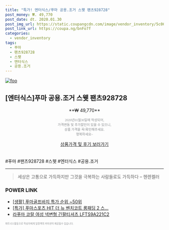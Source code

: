 ```yaml
--- 
title: "특가! 엔터식스/푸마 공용.조거 스웻 팬츠928728" 
post_money: ₩. 49,770 
post_date: dt. 2020.01.30 
post_img_url: https://static.coupangcdn.com/image/vendor_inventory/5c06/ead419a04b7d09ba267c89d103c5b9806b155f7f88cee40da07b058926d4.jpg 
post_link_url: https://coupa.ng/bnFo7f 
categories: 
  - vendor_inventory 
tags: 
  - 푸마 
  - 팬츠928728 
  - 스웻 
  - 엔터식스 
  - 공용.조거 
--- 
```

[![foo](https://static.coupangcdn.com/image/vendor_inventory/5c06/ead419a04b7d09ba267c89d103c5b9806b155f7f88cee40da07b058926d4.jpg)](https://coupa.ng/bnFo7f) 

## [엔터식스]푸마 공용.조거 스웻 팬츠928728 
<p style="text-align: center;">**₩ 49,770**</p> 
<p style="text-align: center;"><span style="color: #898c8f; font-family: Georgia,Times,serif; font-size: 0.75em;">2020년01월30일에 작성되어, <br>가격변동 및 추가할인이 있을 수 있으니,<br> 상품 가격을 꼭!확인해주세요.<br>행복하세요~</span> 
</p>	 
<div markdown="0" style="text-align: center;"><a href="https://coupa.ng/bnFo7f" class="btn btn--success">상품가격 및 후기 보러가기</a></div> 
<br><br> 
  #푸마 #팬츠928728 #스웻 #엔터식스 #공용.조거 
<hr> 

> 세상은 고통으로 가득하지만 그것을 극복하는 사람들로도 가득하다 – 헨렌켈러 


### POWER LINK

* <a href="https://blog.naver.com/sakai111/221785379867" target="_blank"> [생활] 푸마골프바지 특가 순위 ~50위</a>
* <a href="https://blog.naver.com/sakai111/221789090668" target="_blank">[특가] 푸마스포츠 HIT 더 뉴 벤치코트 롱패딩 2 스...</a>
* <a href="https://blog.naver.com/fasyy4321/221782052236" target="_blank">라푸마 코랄 여성 넥변형 긴팔티셔츠 LFTS9A221C2</a>

<span style="color: #898c8f; font-family: Georgia,Times,serif; font-size: 0.55em;">파트너스활동으로 작성자에게 일정액의 커미션이 제공될수 있습니다.</span> 
